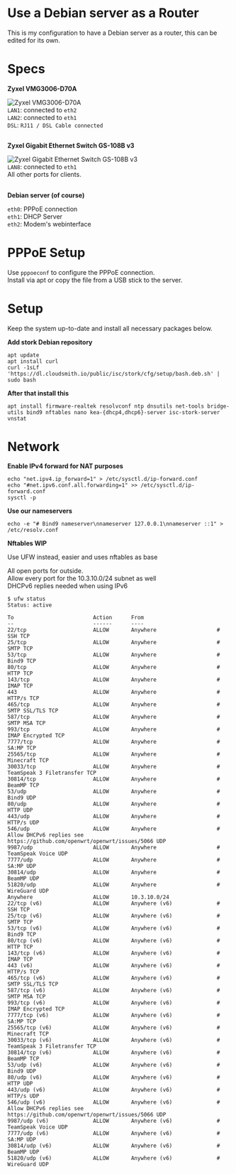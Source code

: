 # Use a Debian server as a Router

This is my configuration to have a Debian server as a router, this can be edited for its own.

# Specs
**Zyxel VMG3006-D70A**  

![Zyxel VMG3006-D70A](https://cdn.razuuu.de/gh/debian-router/img_vmg3006-d70a_p500px_transparent.png)  
`LAN1`: connected to `eth2`  
`LAN2`: connected to `eth1`  
`DSL`: `RJ11 / DSL Cable connected`  

##
**Zyxel Gigabit Ethernet Switch GS-108B v3**  

![Zyxel Gigabit Ethernet Switch GS-108B v3](https://cdn.razuuu.de/gh/debian-router/img_gs-108b-v3_p_600transparent.png)  
`LAN8`: connected to `eth1`  
All other ports for clients.  

##

**Debian server (of course)**

`eth0`: PPPoE connection  
`eth1`: DHCP Server  
`eth2`: Modem's webinterface  

# PPPoE Setup
Use `pppoeconf` to configure the PPPoE connection.  
Install via apt or copy the file from a USB stick to the server.  

# Setup
Keep the system up-to-date and install all necessary packages below.

**Add stork Debian repository**  
```
apt update
apt install curl
curl -1sLf 'https://dl.cloudsmith.io/public/isc/stork/cfg/setup/bash.deb.sh' | sudo bash
```

**After that install this**  

```
apt install firmware-realtek resolvconf ntp dnsutils net-tools bridge-utils bind9 nftables nano kea-{dhcp4,dhcp6}-server isc-stork-server vnstat
```

# Network

**Enable IPv4 forward for NAT purposes**  
```
echo "net.ipv4.ip_forward=1" > /etc/sysctl.d/ip-forward.conf
echo "#net.ipv6.conf.all.forwarding=1" >> /etc/sysctl.d/ip-forward.conf
sysctl -p
```

**Use our nameservers**  
```
echo -e "# Bind9 nameserver\nnameserver 127.0.0.1\nnameserver ::1" > /etc/resolv.conf
```

**Nftables WIP**  

Use UFW instead, easier and uses nftables as base

All open ports for outside.  
Allow every port for the 10.3.10.0/24 subnet as well  
DHCPv6 replies needed when using IPv6  

```
$ ufw status
Status: active

To                         Action      From
--                         ------      ----
22/tcp                     ALLOW       Anywhere                   # SSH TCP
25/tcp                     ALLOW       Anywhere                   # SMTP TCP
53/tcp                     ALLOW       Anywhere                   # Bind9 TCP
80/tcp                     ALLOW       Anywhere                   # HTTP TCP
143/tcp                    ALLOW       Anywhere                   # IMAP TCP
443                        ALLOW       Anywhere                   # HTTP/s TCP
465/tcp                    ALLOW       Anywhere                   # SMTP SSL/TLS TCP
587/tcp                    ALLOW       Anywhere                   # SMTP MSA TCP
993/tcp                    ALLOW       Anywhere                   # IMAP Encrypted TCP
7777/tcp                   ALLOW       Anywhere                   # SA:MP TCP
25565/tcp                  ALLOW       Anywhere                   # Minecraft TCP
30033/tcp                  ALLOW       Anywhere                   # TeamSpeak 3 Filetransfer TCP
30814/tcp                  ALLOW       Anywhere                   # BeamMP TCP
53/udp                     ALLOW       Anywhere                   # Bind9 UDP
80/udp                     ALLOW       Anywhere                   # HTTP UDP
443/udp                    ALLOW       Anywhere                   # HTTP/s UDP
546/udp                    ALLOW       Anywhere                   # Allow DHCPv6 replies see https://github.com/openwrt/openwrt/issues/5066 UDP
9987/udp                   ALLOW       Anywhere                   # TeamSpeak Voice UDP
7777/udp                   ALLOW       Anywhere                   # SA:MP UDP
30814/udp                  ALLOW       Anywhere                   # BeamMP UDP
51820/udp                  ALLOW       Anywhere                   # WireGuard UDP
Anywhere                   ALLOW       10.3.10.0/24
22/tcp (v6)                ALLOW       Anywhere (v6)              # SSH TCP
25/tcp (v6)                ALLOW       Anywhere (v6)              # SMTP TCP
53/tcp (v6)                ALLOW       Anywhere (v6)              # Bind9 TCP
80/tcp (v6)                ALLOW       Anywhere (v6)              # HTTP TCP
143/tcp (v6)               ALLOW       Anywhere (v6)              # IMAP TCP
443 (v6)                   ALLOW       Anywhere (v6)              # HTTP/s TCP
465/tcp (v6)               ALLOW       Anywhere (v6)              # SMTP SSL/TLS TCP
587/tcp (v6)               ALLOW       Anywhere (v6)              # SMTP MSA TCP
993/tcp (v6)               ALLOW       Anywhere (v6)              # IMAP Encrypted TCP
7777/tcp (v6)              ALLOW       Anywhere (v6)              # SA:MP TCP
25565/tcp (v6)             ALLOW       Anywhere (v6)              # Minecraft TCP
30033/tcp (v6)             ALLOW       Anywhere (v6)              # TeamSpeak 3 Filetransfer TCP
30814/tcp (v6)             ALLOW       Anywhere (v6)              # BeamMP TCP
53/udp (v6)                ALLOW       Anywhere (v6)              # Bind9 UDP
80/udp (v6)                ALLOW       Anywhere (v6)              # HTTP UDP
443/udp (v6)               ALLOW       Anywhere (v6)              # HTTP/s UDP
546/udp (v6)               ALLOW       Anywhere (v6)              # Allow DHCPv6 replies see https://github.com/openwrt/openwrt/issues/5066 UDP
9987/udp (v6)              ALLOW       Anywhere (v6)              # TeamSpeak Voice UDP
7777/udp (v6)              ALLOW       Anywhere (v6)              # SA:MP UDP
30814/udp (v6)             ALLOW       Anywhere (v6)              # BeamMP UDP
51820/udp (v6)             ALLOW       Anywhere (v6)              # WireGuard UDP
```
